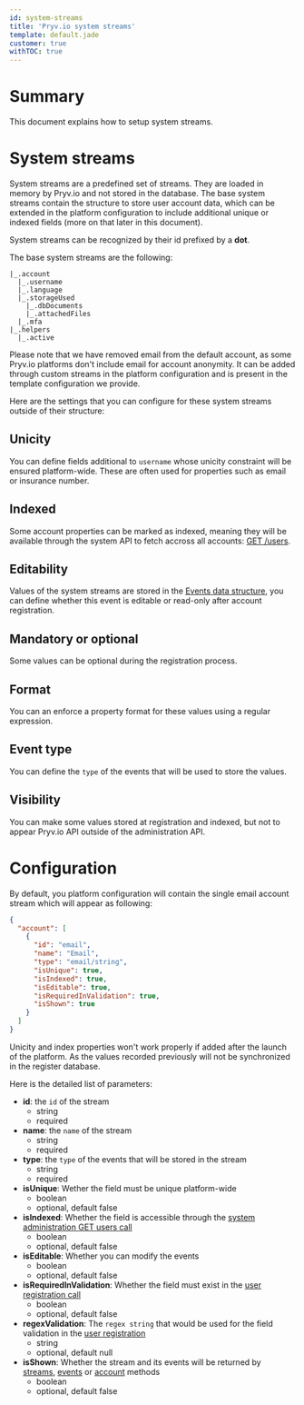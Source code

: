 ```yaml
---
id: system-streams
title: 'Pryv.io system streams'
template: default.jade
customer: true
withTOC: true
---
```


# Summary

This document explains how to setup system streams.

# System streams

System streams are a predefined set of streams. They are loaded in memory by Pryv.io and not stored in the database. The base system streams contain the structure to store user account data, which can be extended in the platform configuration to include additional unique or indexed fields (more on that later in this document).

System streams can be recognized by their id prefixed by a **dot**.

The base system streams are the following:

```
|_.account
  |_.username
  |_.language
  |_.storageUsed
    |_.dbDocuments
    |_.attachedFiles
  |_.mfa
|_.helpers
  |_.active
```

Please note that we have removed email from the default account, as some Pryv.io platforms don't include email for account anonymity. It can be added through custom streams in the platform configuration and is present in the template configuration we provide.

Here are the settings that you can configure for these system streams outside of their structure:

## Unicity

You can define fields additional to `username` whose unicity constraint will be ensured platform-wide. These are often used for properties such as email or insurance number.

## Indexed

Some account properties can be marked as indexed, meaning they will be available through the system API to fetch accross all accounts: [GET /users](/reference-system/#get-users).

## Editability

Values of the system streams are stored in the [Events data structure](/reference/#event), you can define whether this event is editable or read-only after account registration.

## Mandatory or optional

Some values can be optional during the registration process.

## Format

You can an enforce a property format for these values using a regular expression.

## Event type

You can define the `type` of the events that will be used to store the values.

## Visibility

You can make some values stored at registration and indexed, but not to appear Pryv.io API outside of the administration API.

# Configuration

By default, you platform configuration will contain the single email account stream which will appear as following:

```json
{
  "account": [
    {
      "id": "email",
      "name": "Email",
      "type": "email/string",
      "isUnique": true,
      "isIndexed": true,
      "isEditable": true,
      "isRequiredInValidation": true,
      "isShown": true
    }
  ]
}
```

Unicity and index properties won't work properly if added after the launch of the platform. As the values recorded previously will not be synchronized in the register database.

Here is the detailed list of parameters:

- **id**: the `id` of the stream
    * string
    * required
- **name**: the `name` of the stream
    * string
    * required
- **type**: the `type` of the events that will be stored in the stream
    * string
    * required
- **isUnique**: Wether the field must be unique platform-wide
    * boolean
    * optional, default false
- **isIndexed**: Whether the field is accessible through the [system administration GET users call](/reference-system/#get-users)
    * boolean
    * optional, default false
- **isEditable**: Whether you can modify the events
    * boolean
    * optional, default false
- **isRequiredInValidation**: Whether the field must exist in the [user registration call](/reference-system/#create-user)
    * boolean
    * optional, default false
- **regexValidation**: The `regex string` that would be used for the field validation in the [user registration](/reference-system/#create-user)
    * string
    * optional, default null
- **isShown**: Whether the stream and its events will be returned by [streams](/reference/#streams), [events](/reference/#events) or [account](/reference/#account-management) methods
    * boolean
    * optional, default false
